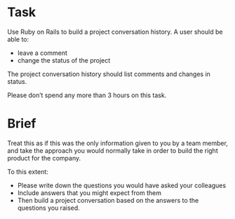 # Task

Use Ruby on Rails to build a project conversation history. A user should be able to:

- leave a comment
- change the status of the project

The project conversation history should list comments and changes in status.

Please don’t spend any more than 3 hours on this task.

# Brief

Treat this as if this was the only information given to you by a team member, and take the approach you would normally take in order to build the right product for the company.

To this extent:

- Please write down the questions you would have asked your colleagues
- Include answers that you might expect from them
- Then build a project conversation based on the answers to the questions you raised.
